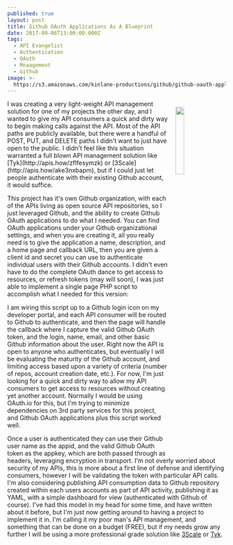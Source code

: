 ```yaml
---
published: true
layout: post
title: Github OAuth Applications As A Blueprint
date: 2017-09-06T13:00:00.000Z
tags:
  - API Evangelist
  - Authentication
  - OAuth
  - Mnaagement
  - Github
image: >-
  https://s3.amazonaws.com/kinlane-productions/github/github-oauth-application.png
---
```

<p><img src="https://s3.amazonaws.com/kinlane-productions/github/github-oauth-application.png" align="right" width="20%" style="padding: 15px;" /></p>I was creating a very light-weight API management solution for one of my projects the other day, and I wanted to give my API consumers a quick and dirty way to begin making calls against the API. Most of the API paths are publicly available, but there were a handful of POST, PUT, and DELETE paths I didn't want to just have open to the public. I didn't feel like this situation warranted a full blown API management solution like [Tyk](http://apis.how/zflfesymzk) or [3Scale](http://apis.how/ake3nxbapm), but if I could just let people authenticate with their existing Github account, it would suffice.

This project has it's own Github organization, with each of the APIs living as open source API repositories, so I just leveraged Github, and the ability to create Github OAuth applications to do what I needed. You can find OAuth applications under your Github organizational settings, and when you are creating it, all you really need is to give the application a name, description, and a home page and callback URL, then you are given a client id and secret you can use to authenticate individual users with their Github accounts. I didn't even have to do the complete OAuth dance to get access to resources, or refresh tokens (may will soon), I was just able to implement a single page PHP script to accomplish what I needed for this version:

<script src="https://gist.github.com/kinlane/25e58174ed8b51a30274a3b371b4ca02.js"></script>

I am wiring this script up to a Github login icon on my developer portal, and each API consumer will be routed to Github to authenticate, and then the page will handle the callback where I capture the valid Github OAuth token, and the login, name, email, and other basic Github information about the user. Right now the API is open to anyone who authenticates, but eventually I will be evaluating the maturity of the Github account, and limiting access based upon a variety of criteria (number of repos, account creation date, etc.). For now, I'm just looking for a quick and dirty way to allow my API consumers to get access to resources without creating yet another account. Normally I would be using OAuth.io for this, but I'm trying to minimize dependencies on 3rd party services for this project, and Github OAuth applications plus this script worked well.

Once a user is authenticated they can use their Github user name as the appid, and the valid Github OAuth token as the appkey, which are both passed through as headers, leveraging encryption in transport. I'm not overly worried about security of my APIs, this is more about a first line of defense and identifying consumers, however I will be validating the token with particular API calls. I'm also considering publishing API consumption data to Github repository created within each users accounts as part of API activity, publishing it as YAML, with a simple dashboard for view (authenticated with Github of course). I've had this model in my head for some time, and have written about it before, but I'm just now getting around to having a project to implement it in. I'm calling it my poor man's API management, and something that can be done on a budget (FREE), but if my needs grow any further I will be using a more professional grade solution like [3Scale](http://apis.how/ake3nxbapm) or [Tyk](http://apis.how/zflfesymzk).
